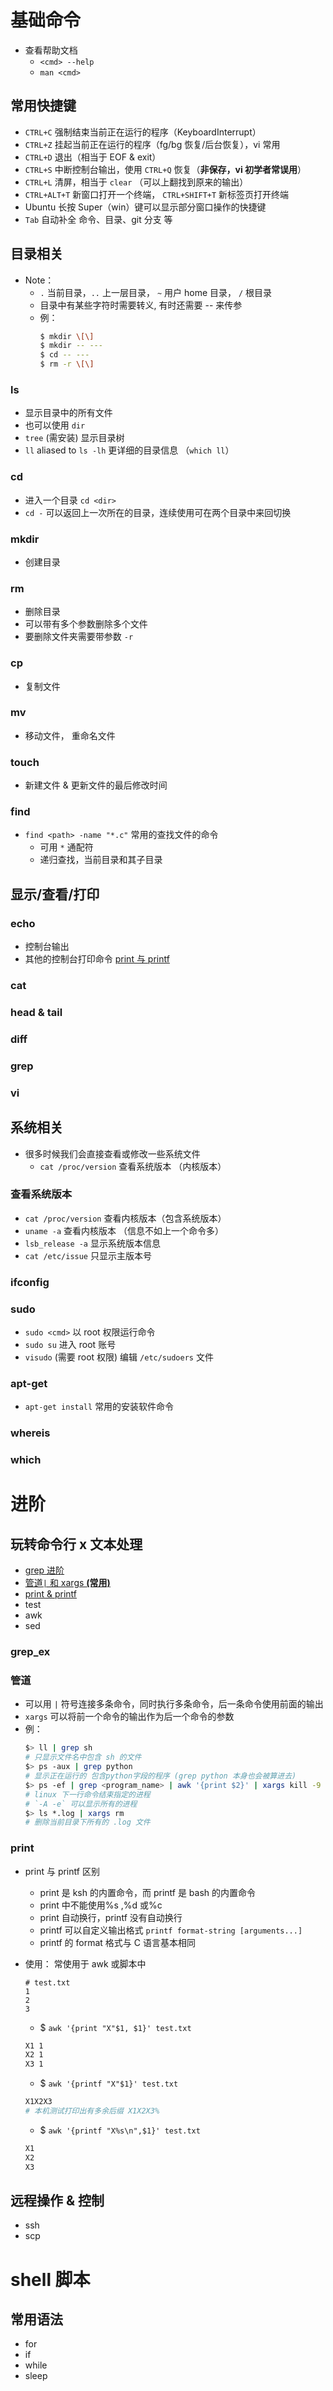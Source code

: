 # 基础命令

- 查看帮助文档
  - `<cmd> --help`
  - `man <cmd>`

## 常用快捷键

- `CTRL+C` 强制结束当前正在运行的程序（KeyboardInterrupt）
- `CTRL+Z` 挂起当前正在运行的程序（fg/bg 恢复/后台恢复），vi 常用
- `CTRL+D` 退出（相当于 EOF & exit）
- `CTRL+S` 中断控制台输出，使用 `CTRL+Q` 恢复（**非保存，vi 初学者常误用**）
- `CTRL+L` 清屏，相当于 `clear` （可以上翻找到原来的输出）
- `CTRL+ALT+T` 新窗口打开一个终端， `CTRL+SHIFT+T` 新标签页打开终端
- Ubuntu 长按 Super（win）键可以显示部分窗口操作的快捷键
- `Tab` 自动补全 命令、目录、git 分支 等

## 目录相关

- Note：
  - `.` 当前目录，`..` 上一层目录， `~` 用户 home 目录， `/` 根目录
  - 目录中有某些字符时需要转义, 有时还需要 -- 来传参
  - 例：
    ```bash
    $ mkdir \[\]
    $ mkdir -- ---
    $ cd -- ---
    $ rm -r \[\]
    ```

### ls

- 显示目录中的所有文件
- 也可以使用 `dir`
- `tree` (需安装) 显示目录树
- `ll` aliased to `ls -lh` 更详细的目录信息 （`which ll`）

### cd

- 进入一个目录 `cd <dir>`
- `cd -` 可以返回上一次所在的目录，连续使用可在两个目录中来回切换

### mkdir

- 创建目录

### rm

- 删除目录
- 可以带有多个参数删除多个文件
- 要删除文件夹需要带参数 `-r`

### cp

- 复制文件

### mv

- 移动文件， 重命名文件

### touch

- 新建文件 & 更新文件的最后修改时间

### find

- `find <path> -name "*.c"` 常用的查找文件的命令
  - 可用 `*` 通配符
  - 递归查找，当前目录和其子目录

## 显示/查看/打印

### echo

- 控制台输出
- 其他的控制台打印命令 [print 与 printf](#print)

### cat

### head & tail

### diff

### grep

### vi

## 系统相关

- 很多时候我们会直接查看或修改一些系统文件
  - `cat /proc/version` 查看系统版本 （内核版本）

### 查看系统版本

- `cat /proc/version` 查看内核版本（包含系统版本）
- `uname -a` 查看内核版本 （信息不如上一个命令多）
- `lsb_release -a` 显示系统版本信息
- `cat /etc/issue` 只显示主版本号

### ifconfig

### sudo

- `sudo <cmd>` 以 root 权限运行命令
- `sudo su` 进入 root 账号
- `visudo` (需要 root 权限) 编辑 `/etc/sudoers` 文件

### apt-get

- `apt-get install` 常用的安装软件命令

### whereis

### which

# 进阶

## 玩转命令行 x 文本处理

- [grep 进阶](#grep_ex)
- [管道`|` 和 xargs **(常用)**](#管道)
- [print & printf](#print)
- test
- awk
- sed

### grep_ex

### 管道

- 可以用 `|` 符号连接多条命令，同时执行多条命令，后一条命令使用前面的输出
- `xargs` 可以将前一个命令的输出作为后一个命令的参数
- 例：
  ```bash
  $> ll | grep sh
  # 只显示文件名中包含 sh 的文件
  $> ps -aux | grep python
  # 显示正在运行的 包含python字段的程序 (grep python 本身也会被算进去)
  $> ps -ef | grep <program_name> | awk '{print $2}' | xargs kill -9
  # linux 下一行命令结束指定的进程
  # `-A -e` 可以显示所有的进程
  $> ls *.log | xargs rm
  # 删除当前目录下所有的 .log 文件
  ```

### print

- print 与 printf 区别

  - print 是 ksh 的内置命令，而 printf 是 bash 的内置命令
  - print 中不能使用%s ,%d 或%c
  - print 自动换行，printf 没有自动换行
  - printf 可以自定义输出格式 `printf format-string [arguments...]`
  - printf 的 format 格式与 C 语言基本相同

- 使用： 常使用于 awk 或脚本中

  ```text
  # test.txt
  1
  2
  3
  ```

  - \$ `awk '{print "X"$1, $1}' test.txt`

  ```sh
  X1 1
  X2 1
  X3 1
  ```

  - \$ `awk '{printf "X"$1}' test.txt`

  ```sh
  X1X2X3
  # 本机测试打印出有多余后缀 X1X2X3%
  ```

  - \$ `awk '{printf "X%s\n",$1}' test.txt`

  ```sh
  X1
  X2
  X3
  ```

## 远程操作 & 控制

- ssh
- scp

# shell 脚本

## 常用语法

- for
- if
- while
- sleep
